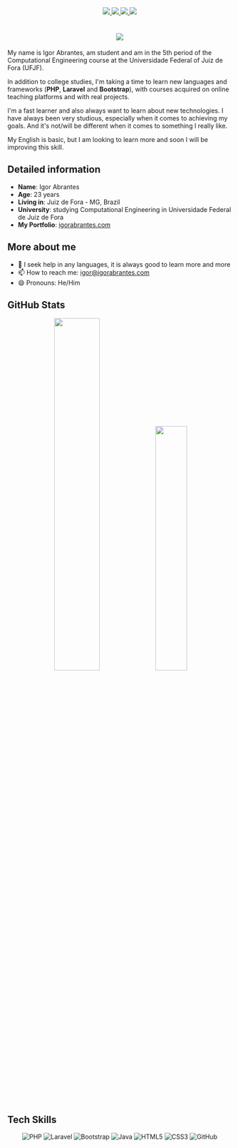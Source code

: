 <div align="center">
    <a target='_blank' href="https://linkedin.com/in/igorabrantes">
        <img src="https://img.shields.io/badge/LinkedIn-2867B2?style=for-the-badge&logo=linkedin&logoColor=white">
    </a>
    <a target='_blank' href="https://instagram.com/igorabrantes1">
        <img src="https://img.shields.io/badge/Instagram-E1306C?style=for-the-badge&logo=instagram&logoColor=white">
    </a>
    <a target='_blank' href="https://twitter.com/igor_abrantes1">
        <img src="https://img.shields.io/badge/Twitter-1DA1F2?style=for-the-badge&logo=twitter&logoColor=white">
    </a>
    <a target='_blank' href="https://dev.to/igorabrantes">
        <img src="https://img.shields.io/badge/dev.to-0A0A0A?style=for-the-badge&logo=dev.to&logoColor=white">
    </a>
</div>

<h1 align="center">
    <a href="https://git.io/typing-svg">
        <img src="https://readme-typing-svg.herokuapp.com?font=Fira+Code&size=30&center=true&vCenter=true&width=500&lines=Hello+There!%F0%9F%91%8B;I'm+Igor+Abrantes.;Nice+to+meet+you!"/>
    </a>
</h1>

My name is Igor Abrantes, am student and am in the 5th period of the Computational Engineering course at the Universidade Federal of Juiz de Fora (UFJF).

In addition to college studies, I'm taking a time to learn new languages and frameworks (<strong>PHP</strong>, <strong>Laravel</strong> and <strong>Bootstrap</strong>), with courses acquired on online teaching platforms and with real projects.

I'm a fast learner and also always want to learn about new technologies. I have always been very studious, especially when it comes to achieving my goals. And it's not/will be different when it comes to something I really like.

My English is basic, but I am looking to learn more and soon I will be improving this skill.

## Detailed information

* **Name**: Igor Abrantes
* **Age**: 23 years
* **Living in**: Juiz de Fora - MG, Brazil
* **University**: studying Computational Engineering in Universidade Federal de Juiz de Fora
* **My Portfolio**: [igorabrantes.com](https://www.igorabrantes.com)

## More about me

* 🤔 I seek help in any languages, it is always good to learn more and more
* 📫 How to reach me: [igor@igorabrantes.com](mailto:igor@igorabrantes.com)
* 😄 Pronouns: He/Him

## GitHub Stats

<p align="center" width="100%">
    <img width="45%" src="https://github-readme-stats.vercel.app/api?username=IgorAbrantes1&count_private=true&theme=material-palenight&show_icons=true" />
    <img width="37.5%" src="https://github-readme-stats.vercel.app/api/top-langs/?username=IgorAbrantes1&count_private=true&hide=hack,shell&layout=compact&theme=material-palenight&show_icons=true" />
</p>

## Tech Skills

<p align="center">
    <img src="https://img.shields.io/badge/-PHP-8993be?style=for-the-badge&logo=php&logoColor=white" title="PHP" />
    <img src="https://img.shields.io/badge/-Laravel-F05340?style=for-the-badge&logo=laravel&logoColor=white" title="Laravel" />
    <img src="https://img.shields.io/badge/-Bootstrap-563D7C?style=for-the-badge&logo=bootstrap&logoColor=white" title="Bootstrap" />
    <img src="https://img.shields.io/badge/-Java-f89820?style=for-the-badge&logo=java&logoColor=white" title="Java" />
    <img src="https://img.shields.io/badge/-HTML5-E34C26?style=for-the-badge&logo=html5&logoColor=white" title="HTML5" />
    <img src="https://img.shields.io/badge/-CSS3-264de4?style=for-the-badge&logo=css3&logoColor=white" title="CSS3" />
    <img src="https://img.shields.io/badge/-GitHub-211F1F?style=for-the-badge&logo=github&logoColor=white" title="GitHub" />
</p>
